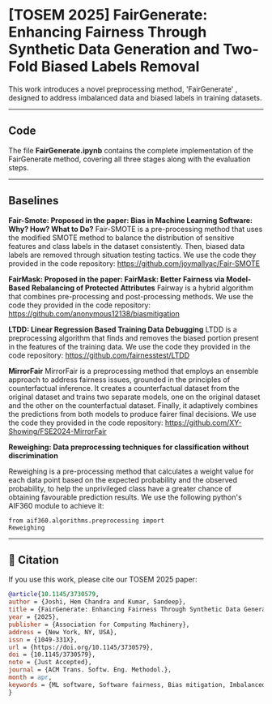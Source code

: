 <h1>[TOSEM 2025] FairGenerate: Enhancing Fairness Through Synthetic Data Generation and Two-Fold Biased Labels Removal </h1>  This work introduces a novel preprocessing method, 'FairGenerate' , designed to address imbalanced data and biased labels in training datasets.

-----------------------------------------------------
<h2> Code </h2>

The file **FairGenerate.ipynb** contains the complete implementation of the FairGenerate method, covering all three stages along with the evaluation steps.

-----------------------------------------------------

<h2> Baselines </h2>

**Fair-Smote: Proposed in the paper: Bias in Machine Learning Software: Why? How? What to Do?**
Fair-SMOTE is a pre-processing method that uses the modified SMOTE method to balance the distribution of sensitive features and class labels in the dataset consistently. Then, biased data labels are removed through situation testing tactics.
We use the code they provided in the code repository: https://github.com/joymallyac/Fair-SMOTE

**FairMask: Proposed in the paper: FairMask: Better Fairness via Model-Based Rebalancing of Protected Attributes**
Fairway is a hybrid algorithm that combines pre-processing and post-processing methods. 
We use the code they provided in the code repository: https://github.com/anonymous12138/biasmitigation 

**LTDD: Linear Regression Based Training Data Debugging**
LTDD is a preprocessing algorithm that finds and removes the biased portion present in the features of the training data.
We use the code they provided in the code repository: https://github.com/fairnesstest/LTDD

**MirrorFair**
MirrorFair is a preprocessing method that employs an ensemble approach to address fairness issues, grounded in the principles of counterfactual inference. It creates a counterfactual dataset from the original dataset and trains two separate models, one on the original dataset and the other on the counterfactual dataset. Finally, it adaptively combines the predictions from both models to produce fairer final decisions. We use the code they provided in the code repository: https://github.com/XY-Showing/FSE2024-MirrorFair
 
**Reweighing: Data preprocessing techniques for classification without discrimination**

Reweighing is a pre-processing method that calculates a weight value for each data point based on the expected probability and the observed probability, to help the unprivileged class have a greater chance of obtaining favourable prediction results. We use the following python's AIF360 module to achieve it: 

<code>from aif360.algorithms.preprocessing import Reweighing</code>

-----------------------------------------------------


## 📄 Citation

If you use this work, please cite our TOSEM 2025 paper:

```bibtex
@article{10.1145/3730579,
author = {Joshi, Hem Chandra and Kumar, Sandeep},
title = {FairGenerate: Enhancing Fairness Through Synthetic Data Generation and Two-Fold Biased Labels Removal},
year = {2025},
publisher = {Association for Computing Machinery},
address = {New York, NY, USA},
issn = {1049-331X},
url = {https://doi.org/10.1145/3730579},
doi = {10.1145/3730579},
note = {Just Accepted},
journal = {ACM Trans. Softw. Eng. Methodol.},
month = apr,
keywords = {ML software, Software fairness, Bias mitigation, Imbalanced Data, Biased Labels}
}
